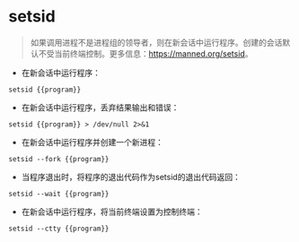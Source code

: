 # setsid

> 如果调用进程不是进程组的领导者，则在新会话中运行程序。创建的会话默认不受当前终端控制。更多信息：<https://manned.org/setsid>。

- 在新会话中运行程序：

`setsid {{program}}`

- 在新会话中运行程序，丢弃结果输出和错误：

`setsid {{program}} > /dev/null 2>&1`

- 在新会话中运行程序并创建一个新进程：

`setsid --fork {{program}}`

- 当程序退出时，将程序的退出代码作为setsid的退出代码返回：

`setsid --wait {{program}}`

- 在新会话中运行程序，将当前终端设置为控制终端：

`setsid --ctty {{program}}`